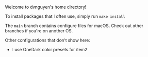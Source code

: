 Welcome to dvnguyen's home directory!

To install packages that I often use, simply run `make install`

The `main` branch contains configure files for macOS. Check out other branches if you're on another OS.

Other configurations that don't show here:
- I use OneDark color presets for item2
